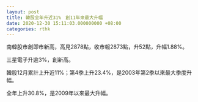 ```yaml
---
layout: post
title: 韓股全年升近31%　創11年來最大升幅
date: 2020-12-30 15:11:03.000000000 +08:00
categories: rthk
---
```


南韓股市創即市新高，高見2878點，收市報2873點，升52點，升幅1.88%。

三星電子升逾3%，創新高。

韓股12月累計上升近11%；第4季上升23.4%，是2003年第2季以來最大季度升幅。

全年上升30.8%，是2009年以來最大升幅。
